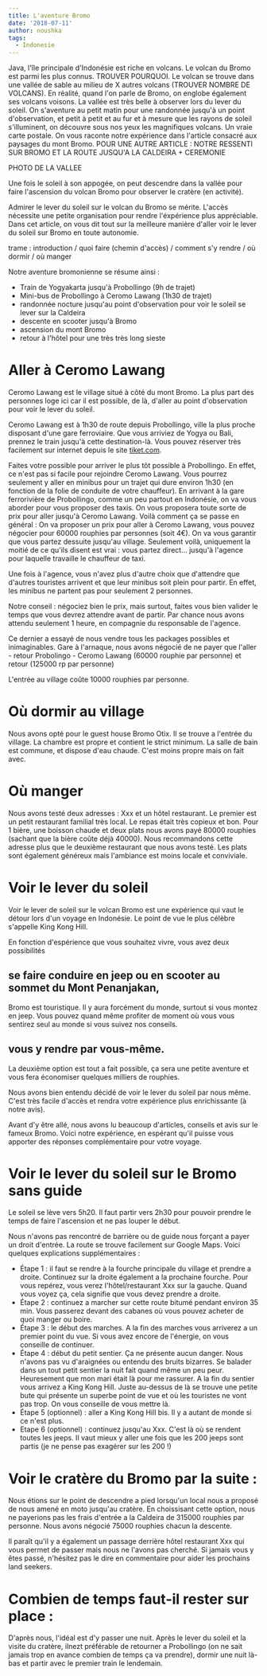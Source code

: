 ```yaml
---
title: L'aventure Bromo
date: '2018-07-11'
author: noushka
tags:
  - Indonesie
---
```


Java, l'île principale d'Indonésie est riche en volcans. Le volcan du Bromo est parmi les plus connus. TROUVER POURQUOI.
Le volcan se trouve dans une vallée de sable au milieu de X autres volcans (TROUVER NOMBRE DE VOLCANS). En réalité, quand l'on parle de Bromo, on englobe également ses volcans voisons. La vallée est très belle à observer lors du lever du soleil. On s'aventure au petit matin pour une randonnée jusqu'à un point d'observation, et petit à petit et au fur et à mesure que les rayons de soleil s'illuminent, on découvre sous nos yeux les magnifiques volcans. Un vraie carte postale. On vous raconte notre expérience dans l'article consacré aux paysages du mont Bromo. POUR UNE AUTRE ARTICLE : NOTRE RESSENTI SUR BROMO ET LA ROUTE JUSQU'A LA CALDEIRA + CEREMONIE

PHOTO DE LA VALLEE

Une fois le soleil à son appogée, on peut descendre dans la vallée pour faire l'ascension du volcan Bromo pour observer le cratère (en activité).

Admirer le lever du soleil sur le volcan du Bromo se mérite. L'accès nécessite une petite organisation pour rendre l'éxpérience plus appréciable. Dans cet article, on vous dit tout sur la meilleure manière d'aller voir le lever du soleil sur Bromo en toute autonomie.

trame :
introduction / quoi faire (chemin d'accès) / comment s'y rendre / où dormir / où manger

Notre aventure bromonienne se résume ainsi :
- Train de Yogyakarta jusqu'à Probollingo (9h de trajet)
- Mini-bus de Probollingo à Ceromo Lawang (1h30 de trajet)
- randonnée nocture jusqu'au point d'observation pour voir le soleil se lever sur la Caldeira
- descente en scooter jusqu'à Bromo
- ascension du mont Bromo
- retour à l'hôtel pour une très très long sieste

# Aller à Ceromo Lawang
Ceromo Lawang est le village situé à côté du mont Bromo. La plus part des personnes loge ici car il est possible, de là, d'aller au point d'observation pour voir le lever du soleil.

Ceromo Lawang est à 1h30 de route depuis Probollingo, ville la plus proche disposant d'une gare ferroviaire. 
Que vous arriviez de Yogya ou Bali, prennez le train jusqu'à cette destination-là. Vous pouvez réserver très facilement sur internet depuis le site [tiket.com](tiket.com).

Faites votre possible pour arriver le plus tôt possible à Probollingo. En effet, ce n'est pas si facile pour rejoindre Ceromo Lawang. Vous pourrez seulement y aller en minibus pour un trajet qui dure environ 1h30 (en fonction de la folie de conduite de votre chauffeur).
En arrivant à la gare ferrorivière de Probollingo, comme un peu partout en Indonésie, on va vous aborder pour vous proposer des taxis. On vous proposera toute sorte de prix pour aller jusqu'à Ceromo Lawang. Voilà comment ça se passe en général :
On va proposer un prix pour aller à Ceromo Lawang, vous pouvez négocier pour 60000 rouphies par personnes (soit 4€). On va vous garantir que vous partez dessuite jusqu'au village. Seulement voilà, uniquement la moitié de ce qu'ils disent est vrai : vous partez direct... jusqu'à l'agence pour laquelle travaille le chauffeur de taxi.

Une fois à l'agence, vous n'avez plus d'autre choix que d'attendre que d'autres touristes arrivent et que leur minibus soit plein pour partir. En effet, les minibus ne partent pas pour seulement 2 personnes. 

Notre conseil : négociez bien le prix, mais surtout, faites vous bien valider le temps que vous devrez attendre avant de partir. Par chance nous avons attendu seulement 1 heure, en compagnie du responsable de l'agence.

Ce dernier a essayé de nous vendre tous les packages possibles et inimaginables.
Gare à l'arnaque, nous avons négocié de ne payer que l'aller - retour Probolingo - Ceromo Lawang (60000 rouphie par personne) et retour (125000 rp par personne)

L'entrée au village coûte 10000 rouphies par personne.

# Où dormir au village

Nous avons opté pour le guest house Bromo Otix. Il se trouve a l'entrée du village. La chambre est propre et contient le strict minimum. La salle de bain est commune, et dispose d'eau chaude. C'est moins propre mais on fait avec.

# Où manger

Nous avons testé deux adresses : Xxx et un hôtel restaurant. Le premier est un petit restaurant familial très local. Le repas était très copieux et bon. Pour 1 bière, une boisson chaude et deux plats nous avons payé 80000 rouphies (sachant que la bière coûte déjà 40000). Nous recommandons cette adresse plus que le deuxième restaurant que nous avons testé. Les plats sont également généreux mais l'ambiance est moins locale et conviviale.

# Voir le lever du soleil

Voir le lever de soleil sur le volcan Bromo est une expérience qui vaut le détour lors d'un voyage en Indonésie.
Le point de vue le plus célèbre s'appelle King Kong Hill.

En fonction d'espérience que vous souhaitez vivre, vous avez deux possibilités

## se faire conduire en jeep ou en scooter au sommet du Mont Penanjakan,

Bromo est touristique. Il y aura forcément du monde, surtout si vous montez en jeep. Vous pouvez quand même profiter de moment où vous vous sentirez seul au monde si vous suivez nos conseils.

## vous y rendre par vous-même.

La deuxième option est tout a fait possible, ça sera une petite aventure et vous fera économiser quelques milliers de rouphies.

Nous avons bien entendu décidé de voir le lever du soleil par nous même. C'est très facile d'accès et rendra votre expérience plus enrichissante (à notre avis).

Avant d'y être allé, nous avons lu beaucoup d'articles, conseils et avis sur le fameux Bromo. Voici notre expérience, en espérant qu'il puisse vous apporter des réponses complémentaire pour votre voyage.

# Voir le lever du soleil sur le Bromo sans guide

Le soleil se lève vers 5h20. Il faut partir vers 2h30 pour pouvoir prendre le temps de faire l'ascension et ne pas louper le début.

Nous n'avons pas rencontré de barrière ou de guide nous forçant a payer un droit d'entrée. La route se trouve facilement sur Google Maps. Voici quelques explications supplémentaires :

* Étape 1 : il faut se rendre à la fourche principale du village et prendre a droite. Continuez sur la droite également a la prochaine fourche. Pour vous repérez, vous verez l'hôtel/restaurant Xxx sur la gauche. Quand vous voyez ça, cela signifie que vous devez prendre a droite.
* Étape 2 : continuez a marcher sur cette route bitumé pendant environ 35 min. Vous passerez devant des cabanes où vous pouvez acheter de quoi manger ou boire.
* Étape 3 : le début des marches. A la fin des marches vous arriverez a un premier point du vue. Si vous avez encore de l'énergie, on vous conseille de continuer.
* Étape 4 : début du petit sentier. Ça ne présente aucun danger. Nous n'avons pas vu d'araignées ou entendu des bruits bizarres. Se balader dans un tout petit sentier la nuit fait quand même un peu peur. Heuresement que mon mari était là pour me rassurer. A la fin du sentier vous arrivez a King Kong Hill. Juste au-dessus de là se trouve une petite bute qui présente un superbe point de vue et où les touristes ne vont pas trop. On vous conseille de vous mettre là.
* Étape 5 (optionnel) : aller a King Kong Hill bis. Il y a autant de monde si ce n'est plus.
* Etape 6 (optionnel) : continuez jusqu'au Xxx. C'est là où se rendent toutes les jeeps. Il vaut mieux y aller une fois que les 200 jeeps sont partis (je ne pense pas exagérer sur les 200 !)

# Voir le cratère du Bromo par la suite :

Nous étions sur le point de descendre a pied lorsqu'un local nous a proposé de nous amené en moto jusqu'au cratère. En choissisant cette option, nous ne payerions pas les frais d'entrée a la Caldeira de 315000 rouphies par personne. Nous avons négocié 75000 rouphies chacun la descente.

Il paraît qu'il y a également un passage derrière hôtel restaurant Xxx qui vous permet de passer mais nous ne l'avons pas cherché. Si jamais vous y êtes passé, n'hésitez pas le dire en commentaire pour aider les prochains land seekers.

# Combien de temps faut-il rester sur place :

D'après nous, l'idéal est d'y passer une nuit. Après le lever du soleil et la visite du cratère, ilnezt préférable de retourner a Probollingo (on ne sait jamais trop en avance combien de temps ça va prendre), dormir une nuit là-bas et partir avec le premier train le lendemain.
